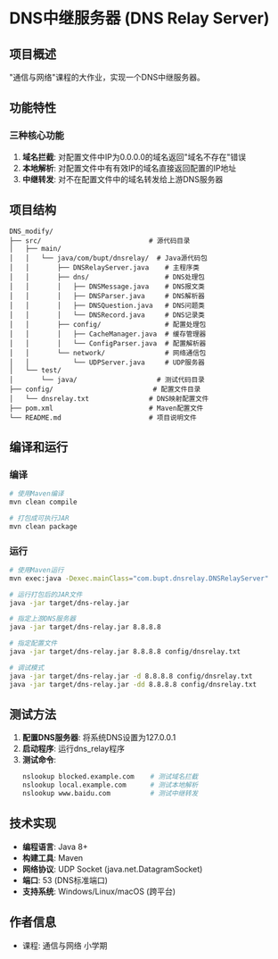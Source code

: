 # DNS中继服务器 (DNS Relay Server)

## 项目概述

"通信与网络"课程的大作业，实现一个DNS中继服务器。

## 功能特性

### 三种核心功能
1. **域名拦截**: 对配置文件中IP为0.0.0.0的域名返回"域名不存在"错误
2. **本地解析**: 对配置文件中有有效IP的域名直接返回配置的IP地址
3. **中继转发**: 对不在配置文件中的域名转发给上游DNS服务器

## 项目结构

```
DNS_modify/
├── src/                           # 源代码目录
│   ├── main/
│   │   └── java/com/bupt/dnsrelay/  # Java源代码包
│   │       ├── DNSRelayServer.java    # 主程序类
│   │       ├── dns/                   # DNS处理包
│   │       │   ├── DNSMessage.java    # DNS报文类
│   │       │   ├── DNSParser.java     # DNS解析器
│   │       │   ├── DNSQuestion.java   # DNS问题类
│   │       │   └── DNSRecord.java     # DNS记录类
│   │       ├── config/                # 配置处理包
│   │       │   ├── CacheManager.java  # 缓存管理器
│   │       │   └── ConfigParser.java  # 配置解析器
│   │       └── network/               # 网络通信包
│   │           └── UDPServer.java     # UDP服务器
│   └── test/
│       └── java/                    # 测试代码目录
├── config/                         # 配置文件目录
│   └── dnsrelay.txt               # DNS映射配置文件
├── pom.xml                        # Maven配置文件
└── README.md                      # 项目说明文件
```

## 编译和运行

### 编译
```bash
# 使用Maven编译
mvn clean compile

# 打包成可执行JAR
mvn clean package
```

### 运行
```bash
# 使用Maven运行
mvn exec:java -Dexec.mainClass="com.bupt.dnsrelay.DNSRelayServer"

# 运行打包后的JAR文件
java -jar target/dns-relay.jar

# 指定上游DNS服务器
java -jar target/dns-relay.jar 8.8.8.8

# 指定配置文件
java -jar target/dns-relay.jar 8.8.8.8 config/dnsrelay.txt

# 调试模式
java -jar target/dns-relay.jar -d 8.8.8.8 config/dnsrelay.txt
java -jar target/dns-relay.jar -dd 8.8.8.8 config/dnsrelay.txt
```

## 测试方法

1. **配置DNS服务器**: 将系统DNS设置为127.0.0.1
2. **启动程序**: 运行dns_relay程序
3. **测试命令**:
   ```bash
   nslookup blocked.example.com    # 测试域名拦截
   nslookup local.example.com      # 测试本地解析
   nslookup www.baidu.com          # 测试中继转发
   ```

## 技术实现

- **编程语言**: Java 8+
- **构建工具**: Maven
- **网络协议**: UDP Socket (java.net.DatagramSocket)
- **端口**: 53 (DNS标准端口)
- **支持系统**: Windows/Linux/macOS (跨平台)

## 作者信息

- 课程: 通信与网络 小学期
